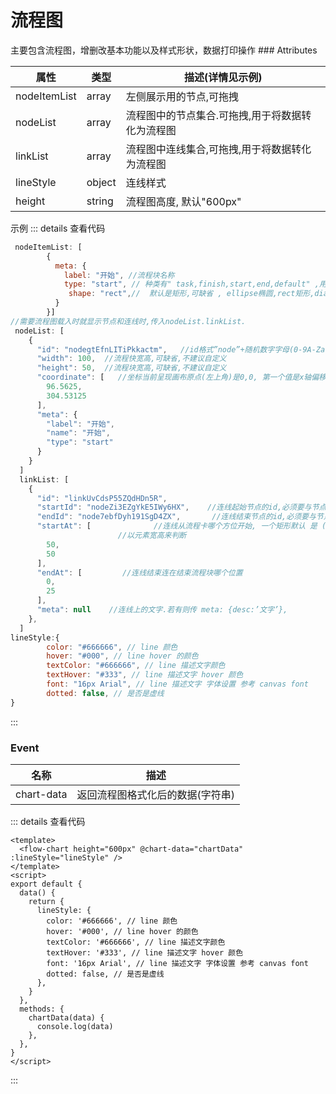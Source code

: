 <h1>流程图</h1>
主要包含流程图，增删改基本功能以及样式形状，数据打印操作
<ClientOnly>
<FlowChart  style="width:1000px !important ;  position: relative; left: -250px;"  ></FlowChart>
</ClientOnly>
### Attributes

| 属性         | 类型   | 描述(详情见示例)                                 |
| ------------ | ------ | ------------------------------------------------ |
| nodeItemList | array  | 左侧展示用的节点,可拖拽                          |
| nodeList     | array  | 流程图中的节点集合.可拖拽,用于将数据转化为流程图 |
| linkList     | array  | 流程图中连线集合,可拖拽,用于将数据转化为流程图   |
| lineStyle    | object | 连线样式                                         |
| height       | string | 流程图高度, 默认"600px"                          |

示例
::: details 查看代码

```js
 nodeItemList: [
        {
          meta: {
            label: "开始", //流程块名称
            type: "start", // 种类有" task,finish,start,end,default" ,用于决定流程块的icon
             shape: "rect",//  默认是矩形,可缺省 , ellipse椭圆,rect矩形,diamond菱形,circle圆
          }
        }]
//需要流程图载入时就显示节点和连线时,传入nodeList.linkList.
 nodeList: [
    {
      "id": "nodegtEfnLITiPkkactm",   //id格式”node”+随机数字字母(0-9A-Za-z) 类似uuid
      "width": 100,  //流程快宽高,可缺省,不建议自定义
      "height": 50,  //流程块宽高,可缺省,不建议自定义
      "coordinate": [   //坐标当前呈现画布原点(左上角)是0,0, 第一个值是x轴偏移,第二个是y
        96.5625,
        304.53125
      ],
      "meta": {
        "label": "开始",
        "name": "开始",
        "type": "start"
      }
    }
  ]
  linkList: [
    {
      "id": "linkUvCdsP55ZQdHDn5R",
      "startId": "nodeZi3EZgYkE5IWy6HX",    //连线起始节点的id,必须要与节点同步,
      "endId": "node7ebfDyh191SgD4ZX",		 //连线结束节点的id,必须要与节点同步,
      "startAt": [              //连线从流程卡哪个方位开始, 一个矩形默认 是 (0,25),(0,50),(0,75)等
      					//以元素宽高来判断
        50,
        50
      ],
      "endAt": [         //连线结束连在结束流程块哪个位置
        0,
        25
      ],
      "meta": null    //连线上的文字.若有则传 meta: {desc:’文字’},
    },
  ]
lineStyle:{
        color: "#666666", // line 颜色
        hover: "#000", // line hover 的颜色
        textColor: "#666666", // line 描述文字颜色
        textHover: "#333", // line 描述文字 hover 颜色
        font: "16px Arial", // line 描述文字 字体设置 参考 canvas font
        dotted: false, // 是否是虚线
}
```

:::

### Event

| 名称       | 描述                             |
| ---------- | -------------------------------- |
| chart-data | 返回流程图格式化后的数据(字符串) |

::: details 查看代码

```vue
<template>
  <flow-chart height="600px" @chart-data="chartData" :lineStyle="lineStyle" />
</template>
<script>
export default {
  data() {
    return {
      lineStyle: {
        color: '#666666', // line 颜色
        hover: '#000', // line hover 的颜色
        textColor: '#666666', // line 描述文字颜色
        textHover: '#333', // line 描述文字 hover 颜色
        font: '16px Arial', // line 描述文字 字体设置 参考 canvas font
        dotted: false, // 是否是虚线
      },
    }
  },
  methods: {
    chartData(data) {
      console.log(data)
    },
  },
}
</script>
```

:::
